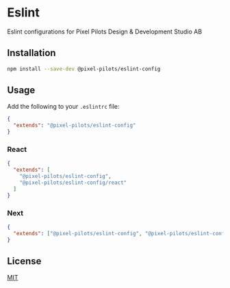 # Eslint

Eslint configurations for Pixel Pilots Design & Development Studio AB

## Installation

```bash
npm install --save-dev @pixel-pilots/eslint-config
```

## Usage

Add the following to your `.eslintrc` file:

```json
{
  "extends": "@pixel-pilots/eslint-config"
}
```

### React

```json
{
  "extends": [
    "@pixel-pilots/eslint-config",
    "@pixel-pilots/eslint-config/react"
  ]
}
```

### Next

```json
{
  "extends": ["@pixel-pilots/eslint-config", "@pixel-pilots/eslint-config/next"]
}
```

## License

[MIT](LICENSE)
